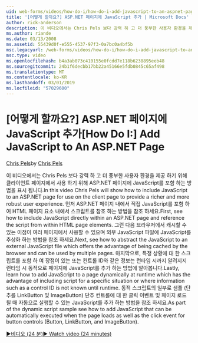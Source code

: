 ```yaml
---
uid: web-forms/videos/how-do-i/how-do-i-add-javascript-to-an-aspnet-page
title: '[어떻게 할까요?] ASP.NET 페이지에 JavaScript 추가 | Microsoft Docs'
author: rick-anderson
description: 이 비디오에서는 Chris Pels 보다 강력 하 고 더 풍부한 사용자 환경을 제공 하기 위해 클라이언트 페이지에서 사용 하기 위해 ASP.NET 페이지에 JavaScript를 포함 하는 방법을 알아보겠습니다...
ms.author: riande
ms.date: 03/13/2008
ms.assetid: 55439d0f-e555-4537-97f3-0a7bc0a4bf5b
msc.legacyurl: /web-forms/videos/how-do-i/how-do-i-add-javascript-to-an-aspnet-page
msc.type: video
ms.openlocfilehash: b4a3ab073c410155e0fcdd7e118b6238895eeb48
ms.sourcegitcommit: 24b1f6decbb17bb22a45166e5fdb0845c65af498
ms.translationtype: MT
ms.contentlocale: ko-KR
ms.lasthandoff: 03/01/2019
ms.locfileid: "57029600"
---
```

<a name="how-do-i-add-javascript-to-an-aspnet-page"></a><span data-ttu-id="f8feb-103">[어떻게 할까요?] ASP.NET 페이지에 JavaScript 추가</span><span class="sxs-lookup"><span data-stu-id="f8feb-103">[How Do I:] Add JavaScript to An ASP.NET Page</span></span>
====================
<span data-ttu-id="f8feb-104">[Chris Pels](https://twitter.com/chrispels)</span><span class="sxs-lookup"><span data-stu-id="f8feb-104">by [Chris Pels](https://twitter.com/chrispels)</span></span>

<span data-ttu-id="f8feb-105">이 비디오에서는 Chris Pels 보다 강력 하 고 더 풍부한 사용자 환경을 제공 하기 위해 클라이언트 페이지에서 사용 하기 위해 ASP.NET 페이지에 JavaScript를 포함 하는 방법을 표시 됩니다.</span><span class="sxs-lookup"><span data-stu-id="f8feb-105">In this video Chris Pels will show how to include JavaScript to an ASP.NET page for use on the client page to provide a richer and more robust user experience.</span></span> <span data-ttu-id="f8feb-106">먼저 ASP.NET 페이지 내에서 직접 JavaScript를 포함 하 여 HTML 페이지 요소 내에서 스크립트를 참조 하는 방법을 참조 하세요.</span><span class="sxs-lookup"><span data-stu-id="f8feb-106">First, see how to include JavaScript directly within an ASP.NET page and reference the script from within HTML page elements.</span></span> <span data-ttu-id="f8feb-107">그런 다음 브라우저에서 캐시할 수 있는 이점이 여러 페이지에서 사용할 수 있으며 외부 JavaScript 파일에 JavaScript를 추상화 하는 방법을 참조 하세요.</span><span class="sxs-lookup"><span data-stu-id="f8feb-107">Next, see how to abstract the JavaScript to an external JavaScript file which offers the advantage of being cached by the browser and can be used by multiple pages.</span></span> <span data-ttu-id="f8feb-108">마지막으로, 특정 상황에 대 한 스크립트를 포함 하 여 장점이 있는 또는 컨트롤 ID와 같은 정보는 런타임 시까지 알려지지 런타임 시 동적으로 페이지에 JavaScript를 추가 하는 방법에 알아봅니다.</span><span class="sxs-lookup"><span data-stu-id="f8feb-108">Lastly, learn how to add JavaScript to a page dynamically at runtime which has the advantage of including script for a specific situation or where information such as a control ID is not known until runtime.</span></span> <span data-ttu-id="f8feb-109">동적 스크립트의 일부로 샘플 (단추를 LinkButton 및 ImageButton) 단추 컨트롤에 대 한 클릭 이벤트 및 페이지 로드 될 때 자동으로 실행할 수 있는 JavaScript를 추가 하는 방법을 참조 하세요.</span><span class="sxs-lookup"><span data-stu-id="f8feb-109">As part of the dynamic script sample see how to add JavaScript that can be automatically executed when the page loads as well as the click event for button controls (Button, LinkButton, and ImageButton).</span></span>

[<span data-ttu-id="f8feb-110">&#9654;비디오 (24 분)</span><span class="sxs-lookup"><span data-stu-id="f8feb-110">&#9654; Watch video (24 minutes)</span></span>](https://channel9.msdn.com/Blogs/ASP-NET-Site-Videos/how-do-i-add-javascript-to-an-aspnet-page)
